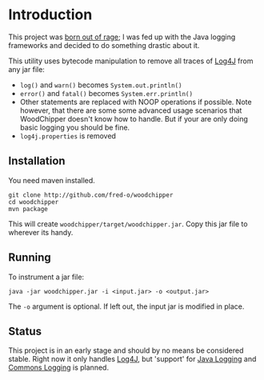 # Introduction

This project was [born out of rage][blog1]; I was fed up with the Java
logging frameworks and decided to do something drastic about it. 

This utility uses bytecode manipulation to remove all traces of
[Log4J][log4j] from any jar file:

 * `log()` and `warn()` becomes `System.out.println()`
 * `error()` and `fatal()` becomes `System.err.println()` 
 * Other statements are replaced with NOOP operations if
   possible. Note however, that there are some some advanced usage
   scenarios that WoodChipper doesn't know how to handle. But if your
   are only doing basic logging you should be fine.
 * `log4j.properties` is removed

## Installation 

You need maven installed.

    git clone http://github.com/fred-o/woodchipper
    cd woodchipper
    mvn package
   
This will create `woodchipper/target/woodchipper.jar`. Copy this jar
file to wherever its handy.

## Running

To instrument a jar file:

    java -jar woodchipper.jar -i <input.jar> -o <output.jar>

The `-o` argument is optional. If left out, the input jar is modified
in place.

## Status

This project is in an early stage and should by no means be considered
stable. Right now it only handles [Log4J][log4j], but 'support' for
[Java Logging][jdklog] and [Commons Logging][commonslog] is planned.

[blog1]:http://mulli.nu/2010/06/22/nolog.html
[log4j]:http://logging.apache.org/log4j/1.2/
[jdklog]:http://java.sun.com/j2se/1.4.2/docs/guide/util/logging/overview.html
[commonslog]:http://commons.apache.org/logging/

